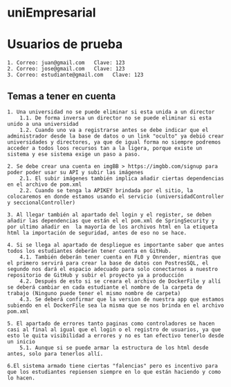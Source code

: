 # uniEmpresarial

# Usuarios de prueba
    1. Correo: juan@gmail.com   Clave: 123
    2. Correo: jose@gmail.com   Clave: 123
    3. Correo: estudiante@gmail.com   Clave: 123
    


## Temas  a tener en cuenta
    1. Una universidad no se puede eliminar si esta unida a un director
        1.1. De forma inversa un director no se puede eliminar si esta unido a una universidad
        1.2. Cuando uno va a registrarse antes se debe indicar que el administrador desde la base de datos o un link "oculto" ya debió crear universidades y directores, ya que de igual forma no siempre podremos acceder a todos loos recursos tan a la ligera, porque existe un sistema y ese sistema exige un paso a paso.
   
    2. Se debe crear una cuenta en imgBB > https://imgbb.com/signup para poder poder usar su API y subir las imágenes
        2.1. El subir imágenes también implica añadir ciertas dependencias en el archivo de pom.xml
        2.2. Cuando se tenga la APIKEY brindada por el sitio, la colocaremos en donde estamos usando el servicio (universidadController y seccionalController)
    
    3. Al llegar también al apartado del login y el register, se deben añadir las dependencias que están el el pom.xml de SpringSecurity y por ultimo añadir en  la mayoría de los archivos html en la etiqueta html la importación de seguridad, antes de eso no se hace.
    
    4. Si se llega al apartado de despliegue es importante saber que antes todos los estudiantes deberán tener cuenta en GitHub.
        4.1. También deberán tener cuenta en FL0 y Onrender, mientras que el primero servirá para crear la base de datos con PostresSQL, el segundo nos dará el espacio adecuado para solo conectarnos a nuestro repositorio de GitHub y subir el proyecto ya a producción
        4.2. Después de esto si se creara el archivo de DockerFile y allí se deberá cambiar en cada estudiante el nombre de la carpeta de trabajo (Ninguno puede tener el mismo nombre de carpeta)
        4.3. Se deberá confirmar que la version de nuestra app que estamos subiendo en el DockerFile sea la misma que se nos brinda en el archivo pom.xml
    
    5. El apartado de errores tanto paginas como controladores se hacen casi al final al igual que el login o el registro de usuarios, ya que esto le quita visibilidad a errores y no es tan efectivo tenerlo desde un inicio
        5.1. Aunque si se puede armar la estructura de los html desde antes, solo para tenerlos allí.

    6.El sistema armado tiene ciertas "falencias" pero es incentivo para que los estudiantes repiensen siempre en lo que están haciendo y como lo hacen. 

